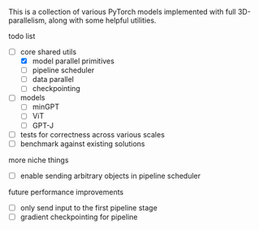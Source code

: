 This is a collection of various PyTorch models implemented with full 3D-parallelism, along with some helpful utilities.

todo list

- [ ] core shared utils
    - [X] model parallel primitives
    - [ ] pipeline scheduler
    - [ ] data parallel
    - [ ] checkpointing
- [ ] models
    - [ ] minGPT
    - [ ] ViT
    - [ ] GPT-J
- [ ] tests for correctness across various scales
- [ ] benchmark against existing solutions

more niche things
- [ ] enable sending arbitrary objects in pipeline scheduler

future performance improvements
- [ ] only send input to the first pipeline stage
- [ ] gradient checkpointing for pipeline